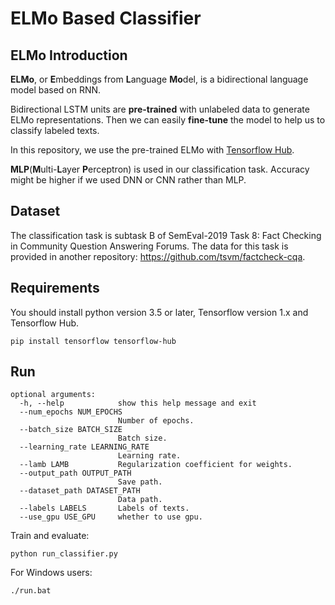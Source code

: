 # ELMo Based Classifier

## ELMo Introduction

**ELMo**, or **E**mbeddings from **L**anguage **Mo**del, is a bidirectional language model based on RNN.

Bidirectional LSTM units are **pre-trained** with unlabeled data to generate ELMo representations. Then we can easily **fine-tune** the model to help us to classify labeled texts.

In this repository, we use the pre-trained ELMo with [Tensorflow Hub](https://tfhub.dev/google/elmo/3).

**MLP**(**M**ulti-**L**ayer **P**erceptron) is used in our classification task. Accuracy might be higher if we used DNN or CNN rather than MLP.

## Dataset

The classification task is subtask B of SemEval-2019 Task 8: Fact Checking in Community Question Answering Forums. The data for this task is provided in another repository: https://github.com/tsvm/factcheck-cqa.

## Requirements

You should install python version 3.5 or later, Tensorflow version 1.x and Tensorflow Hub.

```
pip install tensorflow tensorflow-hub
```

## Run

```
optional arguments:
  -h, --help            show this help message and exit
  --num_epochs NUM_EPOCHS
                        Number of epochs.
  --batch_size BATCH_SIZE
                        Batch size.
  --learning_rate LEARNING_RATE
                        Learning rate.
  --lamb LAMB           Regularization coefficient for weights.
  --output_path OUTPUT_PATH
                        Save path.
  --dataset_path DATASET_PATH
                        Data path.
  --labels LABELS       Labels of texts.
  --use_gpu USE_GPU     whether to use gpu.
```

Train and evaluate:

```
python run_classifier.py
```

For Windows users:

```
./run.bat
```